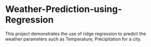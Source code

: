 # Weather-Prediction-using-Regression
This project demonstrates the use of ridge regression to predict the weather parameters such as Temperature, Precipitation for a city.
